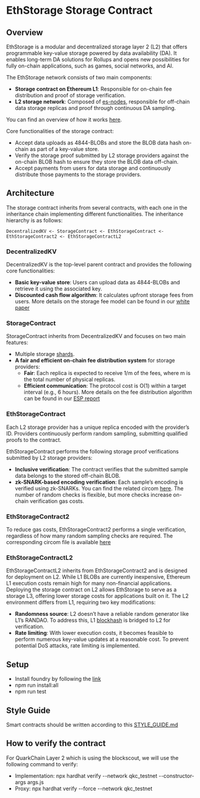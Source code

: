 # EthStorage Storage Contract

## Overview
EthStorage is a modular and decentralized storage layer 2 (L2) that offers programmable key-value storage powered by data availability (DA).  It enables long-term DA solutions for Rollups and opens new possibilities for fully on-chain applications, such as games, social networks, and AI.

The EthStorage network consists of two main components:
 - **Storage contract on Ethereum L1**: Responsible for on-chain fee distribution and proof of storage verification.
 - **L2 storage network**: Composed of [es-nodes](https://github.com/ethstorage/es-node), responsible for off-chain data storage replicas and proof through continuous DA sampling.

You can find an overview of how it works [here](https://docs.ethstorage.io/readme/how-ethstorage-works).

Core functionalities of the storage contract:
 - Accept data uploads as 4844-BLOBs and store the BLOB data hash on-chain as part of a key-value store.
 - Verify the storage proof submitted by L2 storage providers against the on-chain BLOB hash to ensure they store the BLOB data off-chain.
 - Accept payments from users for data storage and continuously distribute those payments to the storage providers.

## Architecture
The storage contract inherits from several contracts, with each one in the inheritance chain implementing different functionalities. The inheritance hierarchy is as follows:
```
DecentralizedKV <- StorageContract <- EthStorageContract <- EthStorageContract2 <- EthStorageContractL2
```

### DecentralizedKV
DecentralizedKV is the top-level parent contract and provides the following core functionalities:
 - **Basic key-value store**: Users can upload data as 4844-BLOBs and retrieve it using the associated key. 
 - **Discounted cash flow algorithm**: It calculates upfront storage fees from users. More details on the storage fee model can be found in our [white paper](https://file.w3q.w3q-g.w3link.io/0x67d0481cc9c2e9dad2987e58a365aae977dcb8da/dynamic_data_sharding_0_1_6.pdf)

### StorageContract
StorageContract inherits from DecentralizedKV and focuses on two main features:
 - Multiple storage [shards](https://docs.ethstorage.io/readme/key-terms#shard).
 - **A fair and efficient on-chain fee distribution system** for storage providers:
    - **Fair**: Each replica is expected to receive 1/m of the fees, where m is the total number of physical replicas.
    - **Efficient communication**: The protocol cost is O(1) within a target interval (e.g., 6 hours).
More details on the fee distribution algorithm can be found in our [ESP report](https://docs.google.com/presentation/d/1zxbSTlIwe8ylifeS9bK0lKDRl5ALJfCm8lKCGbB98H0/edit#slide=id.g239a7f93be4_0_40)

### EthStorageContract
Each L2 storage provider has a unique replica encoded with the provider’s ID. Providers continuously perform random sampling, submitting qualified proofs to the contract.

EthStorageContract performs the following storage proof verifications submitted by L2 storage providers:
 - **Inclusive verification**: The contract verifies that the submitted sample data belongs to the stored off-chain BLOB.
 - **zk-SNARK-based encoding verification**: Each sample’s encoding is verified using zk-SNARKs. You can find the related circom [here](https://github.com/ethstorage/zk-decoder/blob/main/circom/circuits/blob_poseidon.circom). The number of random checks is flexible, but more checks increase on-chain verification gas costs.

### EthStorageContract2
To reduce gas costs, EthStorageContract2 performs a single verification, regardless of how many random sampling checks are required. The corresponding circom file is available [here](https://github.com/ethstorage/zk-decoder/blob/main/circom/circuits/blob_poseidon_2.circom)

### EthStorageContractL2
EthStorageContractL2 inherits from EthStorageContract2 and is designed for deployment on L2. While L1 BLOBs are currently inexpensive, Ethereum L1 execution costs remain high for many non-financial applications. Deploying the storage contract on L2 allows EthStorage to serve as a storage L3, offering lower storage costs for applications built on it. The L2 environment differs from L1, requiring two key modifications:
 - **Randomness source**: L2 doesn’t have a reliable random generator like L1’s RANDAO. To address this, L1 [blockhash](https://github.com/ethstorage/optimism/blob/cd66e3ab6fab1b736d07677e80d5b3f3e1401228/packages/contracts-bedrock/src/L2/L1Block.sol#L182) is bridged to L2 for verification.
 - **Rate limiting**: With lower execution costs, it becomes feasible to perform numerous key-value updates at a reasonable cost. To prevent potential DoS attacks, rate limiting is implemented.

## Setup
 - Install foundry by following the [link](https://book.getfoundry.sh/getting-started/installation)
 - npm run install:all
 - npm run test


## Style Guide
Smart contracts should be written according to this [STYLE_GUIDE.md](https://github.com/ethstorage/optimism/blob/develop/packages/contracts-bedrock/STYLE_GUIDE.md)

## How to verify the contract

For QuarkChain Layer 2 which is using the blockscout, we will use the following command to verify:
- Implementation: npx hardhat verify --network qkc_testnet <impl-addr> --constructor-args args.js
- Proxy: npx hardhat verify --force --network qkc_testnet <proxy-addr> <impl-addr> <owner-addr> <data>
